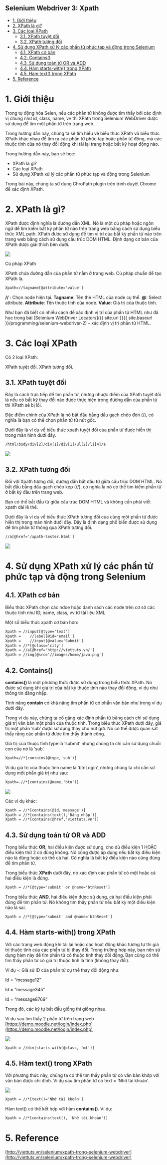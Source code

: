 Selenium Webdriver 3: Xpath
------------------------------------
- [1. Giới thiệu](#1-giới-thiệu)
- [2. XPath là gì?](#2-xpath-là-gì)
- [3. Các loại XPath](#3-các-loại-xpath)
  - [3.1. XPath tuyệt đối](#31-xpath-tuyệt-đối)
  - [3.2. XPath tương đối](#32-xpath-tương-đối)
- [4. Sử dụng XPath xử lý các phần tử phức tạp và động trong Selenium](#4-sử-dụng-xpath-xử-lý-các-phần-tử-phức-tạp-và-động-trong-selenium)
  - [4.1. XPath cơ bản](#41-xpath-cơ-bản)
  - [4.2. Contains()](#42-contains)
  - [4.3. Sử dụng toán tử OR và ADD](#43-sử-dụng-toán-tử-or-và-add)
  - [4.4. Hàm starts-with() trong XPath](#44-hàm-starts-with-trong-xpath)
  - [4.5. Hàm text() trong XPath](#45-hàm-text-trong-xpath)
- [5. Reference](#5-reference)

# 1. Giới thiệu

Trong tự động hóa Selen, nếu các phần tử không được tìm thấy bởi các định vị chung như id, class, name, vv thì XPath trong Selenium WebDriver được sử dụng để tìm một phần tử trên trang web.

Trong hướng dẫn này, chúng ta sẽ tìm hiểu về biểu thức XPath và biểu thức XPath khác nhau để tìm ra các phần tử phức tạp hoặc phần tử động, mà các thuộc tính của nó thay đổi động khi tải lại trang hoặc bất kỳ hoạt động nào.

Trong hướng dẫn này, bạn sẽ học:

- XPath là gì?
- Các loại XPath
- Sử dụng XPath xử lý các phần tử phức tạp và động trong Selenium

Trong bài này, chúng ta sử dụng ChroPath plugin trên trình duyệt Chrome để xác định XPath.

# 2. XPath là gì?
XPath được định nghĩa là đường dẫn XML. Nó là một cú pháp hoặc ngôn ngữ để tìm kiếm bất kỳ phần tử nào trên trang web bằng cách sử dụng biểu thức XML path. XPath được sử dụng để tìm vị trí của bất kỳ phần tử nào trên trang web bằng cách sử dụng cấu trúc DOM HTML. Định dạng cơ bản của XPath được giải thích bên dưới.

![](../../images/programing/selenium/2018-09-07-selenium-webdriver-30.png)

Cú pháp XPath

XPath chứa đường dẫn của phần tử nằm ở trang web. Cú pháp chuẩn để tạo XPath là.

```xml
Xpath=//tagname[@attribute='value']
```

**//** : Chọn node hiện tại.
**Tagname**: Tên thẻ HTML của node cụ thể.
**@**: Select attribute.
**Attribute**: Tên thuộc tính của node.
**Value**: Giá trị của thuộc tính.

Như bạn đã biết có nhiều cách để xác định vị trí của phần tử HTML như đã học trong bài [Selenium WebDriver Locators]({{ site.url }}{{ site.baseurl }}/programming/selenium-webdriver-2) – xác định vị trí phần tử HTML.

# 3. Các loại XPath

Có 2 loại XPath:

XPath tuyệt đối.
XPath tương đối.

## 3.1. XPath tuyệt đối

Đây là cách trực tiếp để tìm phần tử, nhưng nhược điểm của XPath tuyệt đối là nếu có bất kỳ thay đổi nào được thực hiện trong đường dẫn của phần tử thì XPath sẽ bị lỗi.

Đặc điểm chính của XPath là nó bắt đầu bằng dấu gạch chéo đơn (/), có nghĩa là bạn có thể chọn phần tử từ nút gốc.

Dưới đây là ví dụ về biểu thức xpath tuyệt đối của phần tử được hiển thị trong màn hình dưới đây.

```xml
/html/body/div[2]/div[1]/div[1]/ul[2]/li[4]/a
```

![](../../images/programing/selenium/2018-09-07-selenium-webdriver-31.png)

## 3.2. XPath tương đối

Đối với Xpath tương đối, đường dẫn bắt đầu từ giữa cấu trúc DOM HTML. Nó bắt đầu bằng dấu gạch chéo kép (//), có nghĩa là nó có thể tìm kiếm phần tử ở bất kỳ đâu trên trang web.

Bạn có thể bắt đầu từ giữa cấu trúc DOM HTML và không cần phải viết xpath dài lê thê.

Dưới đây là ví dụ về biểu thức XPath tương đối của cùng một phần tử được hiển thị trong màn hình dưới đây. Đây là định dạng phổ biến được sử dụng để tìm phần tử thông qua XPath tương đối.

```xml
//a[@href='/xpath-tester.html']
```

![](../../images/programing/selenium/2018-09-07-selenium-webdriver-32.png)

# 4. Sử dụng XPath xử lý các phần tử phức tạp và động trong Selenium

## 4.1. XPath cơ bản

Biểu thức XPath chọn các ndoe hoặc danh sách các node trên cơ sở các thuộc tính như ID, name, class, vv từ tài liệu XML

Một số biểu thức xpath cơ bản hơn:

```xml
Xpath = //input[@type='text']
Xpath =    //label[@id='email']
Xpath =    //input[@value='Submit']
Xpath = //*[@class='city']
Xpath = //a[@href='http://viettuts.vn/']
Xpath = //img[@src='//images/home/java.png']
```

## 4.2. Contains()

**contains()** là một phương thức được sử dụng trong biểu thức XPath. Nó được sử dụng khi giá trị của bất kỳ thuộc tính nào thay đổi động, ví dụ như thông tin đăng nhập.

Tính năng **contain** có khả năng tìm phần tử có phần văn bản như trong ví dụ dưới đây.

Trong ví dụ này, chúng ta cố gắng xác định phần tử bằng cách chỉ sử dụng giá trị văn bản một phần của thuộc tính. Trong biểu thức XPath dưới đây, giá trị một phần ‘sub’ được sử dụng thay cho nút gửi. Nó có thể được quan sát thấy rằng các phần tử được tìm thấy thành công.

Giá trị của thuộc tính type là ‘submit’ nhưng chúng ta chỉ cần sử dụng chuỗi con của nó là ‘sub’.

```xml
Xpath=//*[contains(@type,'sub')]  
```

Ví dụ giá trị của thuộc tính name là ‘btnLogin’, nhưng chúng ta chỉ cần sử dụng một phần giá trị như sau:

```xml
Xpath=.//*[contains(@name,'btn')]
```

![](../../images/programing/selenium/2018-09-07-selenium-webdriver-33.png)

Các ví dụ khác:

```xml
Xpath = //*[contains(@id,'message')]
Xpath = //*[contains(text(),'Đăng nhập')]
Xpath = //*[contains(@href,'viettuts.vn')]    
```

## 4.3. Sử dụng toán tử OR và ADD

Trong biểu thức **OR**, hai điều kiện được sử dụng, cho dù điều kiện 1 HOẶC điều kiện thứ 2 có đúng không. Nó cũng được áp dụng nếu bất kỳ điều kiện nào là đúng hoặc có thể cả hai. Có nghĩa là bất kỳ điều kiện nào cũng đúng để tìm phần tử.

Trong biểu thức **XPath** dưới đây, nó xác định các phần tử có một hoặc cả hai điều kiện là đúng.

```xml
Xpath = //*[@type='submit' or @name='btnReset']
```

Trong biểu thức **AND**, hai điều kiện được sử dụng, cả hai điều kiện phải đúng để tìm phần tử. Nó không tìm thấy phần tử nếu bất kỳ một điều kiện nào là sai.

```xml
Xpath = //*[@type='submit' and @name='btnReset']
```

## 4.4. Hàm starts-with() trong XPath

Với các trang web động khi tải lại hoặc các hoạt động khác tương tự thì giá trị thuộc tính của các phần tử bị thay đổi. Trong trường hơp này, bạn nên sử dụng hàm này để tìm phần tử có thuộc tính thay đổi động. Bạn cũng có thể tìm thấy phần tử có giá trị thuộc tính là tĩnh (không thay đổi).

Ví dụ -: Giả sử ID của phần tử cụ thể thay đổi động như:

  Id = “message12”

  Id = “message345”

  Id = “message8769”

Trong đó, các ký tự bắt đầu giống thì giống nhau.

Ví dụ sau tìm thấy 2 phần tử trên trang web [https://demo.moodle.net/login/index.php](https://demo.moodle.net/login/index.php)

![](../../images/programing/selenium/2018-09-07-selenium-webdriver-34.png)

```xml
Xpath = //div[starts-with(@class, 'mt')]
```

## 4.5. Hàm text() trong XPath
Với phương thức này, chúng ta có thể tìm thấy phần tử có văn bản khớp với văn bản được chỉ định. Ví dụ sau tìm phần tử có text = ‘Nhớ tài khoản’.

![](../../images/programing/selenium/2018-09-07-selenium-webdriver-34.png)

```xml
Xpath = //*[text()='Nhớ tài khoản']
```

Hàm text() có thể kết hợp với hàm **contains()**. Ví dụ:

```xml
Xpath = //*[contains(text(), 'Nhớ tài khoản')]
```

# 5. Reference

[http://viettuts.vn/selenium/xpath-trong-selenium-webdriver](http://viettuts.vn/selenium/xpath-trong-selenium-webdriver)